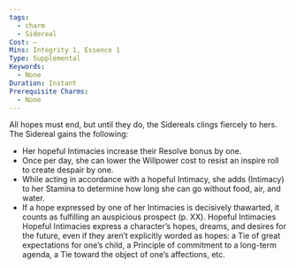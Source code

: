 ```yaml
---
tags:
  - charm
  - Sidereal
Cost: —
Mins: Integrity 1, Essence 1
Type: Supplemental
Keywords:
  - None
Duration: Instant
Prerequisite Charms:
  - None
---
```

All hopes must end, but until they do, the Sidereals clings fiercely to hers. The Sidereal gains the following: 
-  Her hopeful Intimacies increase their Resolve bonus by one. 
-  Once per day, she can lower the Willpower cost to resist an inspire roll to create despair by one. 
-  While acting in accordance with a hopeful Intimacy, she adds (Intimacy) to her Stamina to determine how long she can go without food, air, and water. 
-  If a hope expressed by one of her Intimacies is decisively thawarted, it counts as fulfilling an auspicious prospect (p. XX). Hopeful Intimacies Hopeful Intimacies express a character’s hopes, dreams, and desires for the future, even if they aren’t explicitly worded as hopes: a Tie of great expectations for one’s child, a Principle of commitment to a long-term agenda, a Tie toward the object of one’s affections, etc.